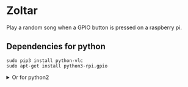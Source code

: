 # Zoltar

Play a random song when a GPIO button is pressed on a raspberry pi.

## Dependencies for python

```
sudo pip3 install python-vlc
sudo apt-get install python3-rpi.gpio
```

<details>
  <summary>Or for python2</summary>

```
sudo pip install python-vlc
sudo apt-get install python-rpi.gpio
```

</details>
